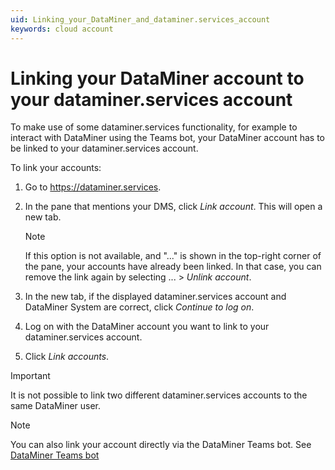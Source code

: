 ```yaml
---
uid: Linking_your_DataMiner_and_dataminer.services_account
keywords: cloud account
---
```


# Linking your DataMiner account to your dataminer.services account

To make use of some dataminer.services functionality, for example to interact with DataMiner using the Teams bot, your DataMiner account has to be linked to your dataminer.services account.

To link your accounts:

1. Go to <https://dataminer.services>.

1. In the pane that mentions your DMS, click *Link account*. This will open a new tab.

   > [!NOTE]
   > If this option is not available, and "..." is shown in the top-right corner of the pane, your accounts have already been linked. In that case, you can remove the link again by selecting ... > *Unlink account*.

1. In the new tab, if the displayed dataminer.services account and DataMiner System are correct, click *Continue to log on*.

1. Log on with the DataMiner account you want to link to your dataminer.services account.

1. Click *Link accounts*.

> [!IMPORTANT]
> It is not possible to link two different dataminer.services accounts to the same DataMiner user.

> [!NOTE]
> You can also link your account directly via the DataMiner Teams bot. See [DataMiner Teams bot](xref:DataMiner_Teams_bot)
